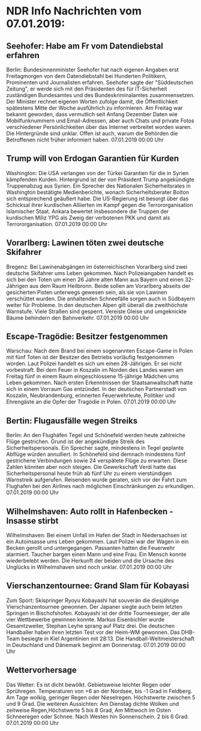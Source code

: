 # NDR Info Nachrichten vom 07.01.2019:


## Seehofer: Habe am Fr vom Datendiebstal erfahren
Berlin: Bundesinnenminister Seehofer hat nach eigenen Angaben erst Freitagmorgen von dem Datendiebstahl bei Hunderten Politikern, Prominenten und Journalisten erfahren. Seehofer sagte der "Süddeutschen Zeitung", er werde sich mit den Präsidenten des für IT-Sicherheit zuständigen Bundesamtes und des Bundeskriminalamtes zusammensetzen. Der Minister rechnet eigenen Worten zufolge damit, die Öffentlichkeit spätestens Mitte der Woche ausführlich zu informieren. Am Freitag war bekannt geworden, dass vermutlich seit Anfang Dezember Daten wie Mobilfunknummern und Email-Adressen, aber auch Chats und private Fotos verschiedener Persönlichkeiten über das Internet verbreitet worden waren. Die Hintergründe sind unklar. Offen ist auch, warum die Behörden die Betroffenen nicht früher informiert haben. 07.01.2019 00:00 Uhr 

## Trump will von Erdogan Garantien für Kurden
Washington: Die USA verlangen von der Türkei Garantien für die in Syrien kämpfenden Kurden. Hintergrund ist der von Präsident Trump angekündigte Truppenabzug aus Syrien. Ein Sprecher des Nationalen Sicherheitsrates in Washington bestätigte Medienberichte, wonach Sicherheitsberater Bolton sich entsprechend geäußert habe. Die US-Regierung ist besorgt über das Schicksal ihrer kurdischen Alliierten im Kampf gegen die Terrororganisation Islamischer Staat. Ankara bewertet insbesondere die Truppen der kurdischen Miliz YPG als Zweig der verbotenen PKK und damit als Terrororganisation. 07.01.2019 00:00 Uhr 

## Vorarlberg: Lawinen töten zwei deutsche Skifahrer
Bregenz: Bei Lawinenabgängen im österreichischen Vorarlberg sind zwei deutsche Skifahrer ums Leben gekommen. Nach Polizeiangaben handelt es sich bei den Toten um einen 26 Jahre alten Mann aus Bayern und einen 32-Jährigen aus dem Raum Heilbronn. Beide sollen am Vorarlberg abseits der gesicherten Pisten unterwegs gewesen sein, als sie von Lawinen verschüttet wurden. Die anhaltenden Schneefälle sorgen auch in Südbayern weiter für Probleme. In den deutschen Alpen gilt überall die zweithöchste Warnstufe. Viele Straßen sind gesperrt. Vereiste Gleise und umgeknickte Bäume behindern den Bahnverkehr. 07.01.2019 00:00 Uhr 

## Escape-Tragödie: Besitzer festgenommen
Warschau: Nach dem Brand bei einem sogenannten Escape-Game in Polen mit fünf Toten ist der Besitzer des Betriebs vorläufig festgenommen worden. Laut Polizei handelt es sich um einen 28-Jährigen. Er sei nicht vorbestraft. Bei dem Feuer in Koszalin im Norden des Landes waren am Freitag fünf in einem Raum eingeschlossene 15-jährige Mädchen ums Leben gekommen. Nach ersten Erkenntnissen der Staatsanwaltschaft hatte sich in einem Vorraum Gas entzündet. In der deutschen Partnerstadt von Koszalin, Neubrandenburg, erinnerten Feuerwehrleute, Politiker und Ehrengäste an die Opfer der Tragödie in Polen. 07.01.2019 00:00 Uhr 

## Bertin: Flugausfälle wegen Streiks
Berlin: An den Flughäfen Tegel und Schönefeld werden heute zahlreiche Flüge gestrichen. Grund ist der angekündigte Streik des Sicherheitspersonals. Ein Sprecher sagte, mindestens in Tegel geplante Abflüge würden annulliert. In Schönefeld sind demnach mindestens fünf gestrichene Verbindungen sowie 24 verspätete Flüge zu erwarten. Diese Zahlen könnten aber noch steigen. Die Gewerkschaft Verdi hatte das Sicherheitspersonal heute früh ab fünf Uhr zu einem vierstündigen Warnstreik aufgerufen. Reisenden wurde geraten, sich vor der Fahrt zum Flughafen bei den Airlines nach möglichen Einschränkungen zu erkundigen. 07.01.2019 00:00 Uhr 

## Wilhelmshaven: Auto rollt in Hafenbecken - Insasse stirbt
Wilhelmshaven: Bei einem Unfall im Hafen der Stadt in Niedersachsen ist ein Autoinsasse ums Leben gekommen. Laut Polizei war der Wagen in ein Becken gerollt und untergegangen. Passanten hatten die Feuerwehr alarmiert. Taucher bargen einen Mann und eine Frau. Ein Mensch konnte wiederbelebt werden. Die Herkunft der beiden und die Ursache des Unglücks in Wilhelmshaven sind noch unklar. 07.01.2019 00:00 Uhr 

## Vierschanzentournee: Grand Slam für Kobayasi
Zum Sport: Skispringer Ryoyu Kobayashi hat souverän die diesjährige Vierschanzentournee gewonnen. Der Japaner siegte auch beim letzten Springen in Bischofshofen. Kobayashi ist der dritte Tourneesieger, der alle vier Wettbewerbe gewinnen konnte. Markus Eisenbichler wurde Gesamtzweiter, Stephan Leyhe sprang auf Platz drei. Die deutschen Handballer haben ihren letzten Test vor der Heim-WM gewonnen. Das DHB-Team besiegte in Kiel Argentinien mit 28:13. Die Handball-Weltmeisterschaft in Deutschland und Dänemark beginnt am Donnerstag. 07.01.2019 00:00 Uhr 

## Wettervorhersage
Das Wetter: Es ist dicht bewölkt. Gebietsweise leichter Regen oder Sprühregen. Temperaturen von +6 an der Nordsee, bis -1 Grad in Feldberg. Am Tage wolkig, geringer Regen oder Nieselregen. Höchstwerte zwischen 5 und 9 Grad. Die weiteren Aussichten: Am Dienstag dichte Wolken und zeitweise Regen,Höchstwerte 5 bis 8 Grad, Am Mittwoch im Osten Schneeregen oder Schnee. Nach Westen hin Sonnenschein. 2 bis 6 Grad. 07.01.2019 00:00 Uhr 
